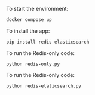 To start the environment:

```bash
docker compose up
```

To install the app:

```
pip install redis elasticsearch
```

To run the Redis-only code:

```
python redis-only.py
```

To run the Redis-only code:

```
python redis-elaticsearch.py
```